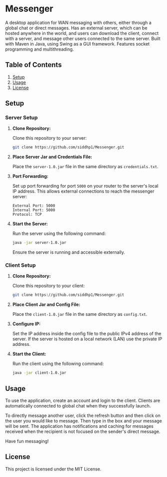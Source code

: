 # Messenger

A desktop application for WAN messaging with others, either through a global chat or direct messages. Has an external server, which can be hosted anywhere in the world, and users can download the client, connect with a server, and message other users connected to the same server. Built with Maven in Java, using Swing as a GUI framework. Features socket programming and multithreading.

## Table of Contents

1. [Setup](#setup)
2. [Usage](#usage)
3. [License](#license)

## Setup

### Server Setup

1. **Clone Repository:** 
   
   Clone this repository to your server:
     ```bash
     git clone https://github.com/siddhp1/Messenger.git
     ```

2. **Place Server Jar and Credentials File:**
   
   Place the `server-1.0.jar` file in the same directory as `credentials.txt`.

3. **Port Forwarding:**
   
   Set up port forwarding for port `5000` on your router to the server's local IP address.
     This allows external connections to reach the messenger server:
     ```
     External Port: 5000
     Internal Port: 5000
     Protocol: TCP
     ```

4. **Start the Server:**
   
   Run the server using the following command:
     ```bash
     java -jar server-1.0.jar
     ```
   Ensure the server is running and accessible externally.

### Client Setup

1. **Clone Repository:** 
   
   Clone this repository to your client:
     ```bash
     git clone https://github.com/siddhp1/Messenger.git
     ```

2. **Place Client Jar and Config File:**
   
   Place the `client-1.0.jar` file in the same directory as `config.txt`.

3. **Configure IP:**
   
   Set the IP address inside the config file to the public IPv4 address of the server. If the server is hosted on a local network (LAN) use the private IP address.

4. **Start the Client:**
   
   Run the client using the following command:
     ```bash
     java -jar client-1.0.jar
     ```

## Usage

To use the application, create an account and login to the client. Clients are automatically connected to global chat when they successfully launch.

To directly message another user, click the refresh button and then click on the user you would like to message. Then type in the box and your message will be sent. 
The application has notifications and caching for messages received when the recipient is not focused on the sender's direct message. 

Have fun messaging!

## License

This project is licensed under the MIT License.
